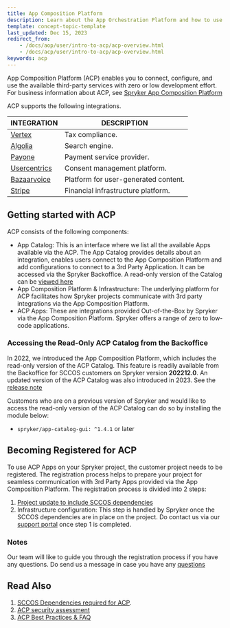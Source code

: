 ```yaml
---
title: App Composition Platform
description: Learn about the App Orchestration Platform and how to use it.
template: concept-topic-template
last_updated: Dec 15, 2023
redirect_from:
    - /docs/aop/user/intro-to-acp/acp-overview.html
    - /docs/acp/user/intro-to-acp/acp-overview.html
keywords: acp
---
```


App Composition Platform (ACP) enables you to connect, configure, and use the available third-party services with zero or low development effort. For business information about ACP, see [Spryker App Composition Platform](/https://spryker.com/app-composition-platform/#/)

ACP supports the following integrations.

| INTEGRATION | DESCRIPTION |
| - | - |
| [Vertex](https://docs.spryker.com/docs/pbc/all/tax-management/{{page.version}}base-shop/third-party-integrations/vertex/vertex.html) | Tax compliance. |
| [Algolia](/docs/pbc/all/search/{{page.version}}/base-shop/third-party-integrations/algolia/integrate-algolia.html) | Search engine. |
| [Payone](/docs/pbc/all/payment-service-providers/payone/integrate-payone.html) | Payment service provider. |
| [Usercentrics](/docs/pbc/all/usercentrics/integrate-usercentrics.html) | Consent management platform. |
| [Bazaarvoice](/docs/pbc/all/ratings-reviews/{{site.version}}/third-party-integrations/integrate-bazaarvoice.html) | Platform for user-generated content. |
| [Stripe](/docs/pbc/all/payment-service-provider/{{site.version}}/base-shop/third-party-integrations/stripe/stripe.html) |  Financial infrastructure platform. |

## Getting started with ACP

ACP consists of the following components:
* App Catalog: This is an interface where we list all the available Apps available via the ACP. The App Catalog provides details about an integration, enables users connect to the App Composition Platform and add configurations to connect to a 3rd Party Application. It can be accessed via the Spryker Backoffice. A read-only version of the Catalog can be [viewed here](https://product.spryker.com/features/acp/acp-catalog/#/catalog)
*  App Composition Platform & Infrastructure: The underlying platform for ACP facilitates how Spryker projects communicate with 3rd party integrations via the App Composition Platform.
*  ACP Apps: These are integrations provided Out-of-the-Box by Spryker via the App Composition Platform. Spryker offers a range of zero to low-code applications.

### Accessing the Read-Only ACP Catalog from the Backoffice
In 2022, we introduced the App Composition Platform, which includes the read-only version of the ACP Catalog. This feature is readily available from the Backoffice for SCCOS customers on Spryker version **202212.0**. An updated version of the ACP Catalog was also introduced in 2023. See the [release note](https://docs.spryker.com/docs/scos/user/intro-to-spryker/releases/release-notes/release-notes-{{page.version}}release-notes-202311.0.html#documentation-2)

Customers who are on a previous version of Spryker and would like to access the read-only version of the ACP Catalog can do so by installing the module below:
* `spryker/app-catalog-gui: ^1.4.1` or later


## Becoming Registered for ACP
To use ACP Apps on your Spryker project, the customer project needs to be registered. The registration process helps to prepare your project for seamless communication with 3rd Party Apps provided via the App Composition Platform. The registration process is divided into 2 steps:
1. [Project update to include SCCOS dependencies](/docs/dg/dev/acp/app-composition-platform-installation.html#getting-sccos-acp-ready)
2. Infrastructure configuration: This step is handled by Spryker once the SCCOS dependencies are in place on the project. Do contact us via our [support portal](https://support.spryker.com/s/) once step 1 is completed.

### Notes
Our team will like to guide you through the registration process if you have any questions. Do send us a message in case you have any [questions](https://support.spryker.com/s/)


## Read Also
1. [SCCOS Dependencies required for ACP](/docs/dg/dev/acp/app-composition-platform-installation.html#getting-sccos-acp-ready).
2. [ACP security assessment](/docs/dg/dev/acp/aop-security-assessment.html#acp-security)
3. [ACP Best Practices & FAQ](/docs/dg/dev/acp/acp-security-tips.html)

